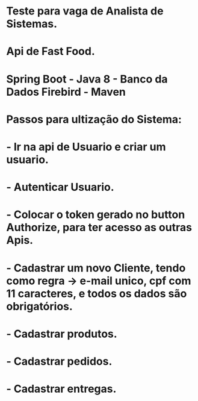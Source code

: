 # Teste para vaga de Analista de Sistemas.
# Api de Fast Food.
# Spring Boot  -  Java 8 - Banco da Dados Firebird - Maven
# Passos para ultização do Sistema:
# - Ir na api de Usuario e criar um usuario.
# - Autenticar Usuario.
# - Colocar o token gerado no button Authorize, para ter acesso as outras Apis.
# - Cadastrar um novo Cliente, tendo como regra -> e-mail unico, cpf com 11 caracteres, e todos os dados são obrigatórios.
# - Cadastrar produtos.
# - Cadastrar pedidos.
# - Cadastrar entregas.
